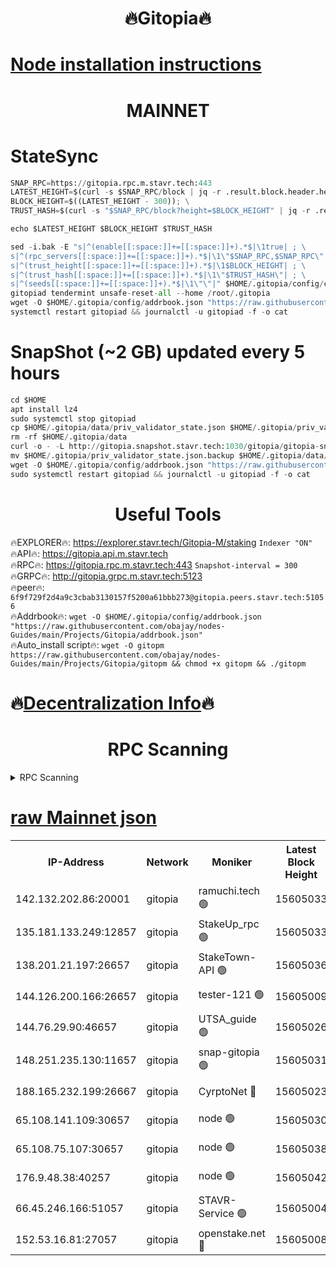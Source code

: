 <h1 align="center"> 🔥Gitopia🔥</h1>

[Node installation instructions](https://github.com/obajay/nodes-Guides/tree/main/Projects/Gitopia)
=

<h1 align="center"> MAINNET</h1>

# StateSync
```python
SNAP_RPC=https://gitopia.rpc.m.stavr.tech:443
LATEST_HEIGHT=$(curl -s $SNAP_RPC/block | jq -r .result.block.header.height); \
BLOCK_HEIGHT=$((LATEST_HEIGHT - 300)); \
TRUST_HASH=$(curl -s "$SNAP_RPC/block?height=$BLOCK_HEIGHT" | jq -r .result.block_id.hash)

echo $LATEST_HEIGHT $BLOCK_HEIGHT $TRUST_HASH

sed -i.bak -E "s|^(enable[[:space:]]+=[[:space:]]+).*$|\1true| ; \
s|^(rpc_servers[[:space:]]+=[[:space:]]+).*$|\1\"$SNAP_RPC,$SNAP_RPC\"| ; \
s|^(trust_height[[:space:]]+=[[:space:]]+).*$|\1$BLOCK_HEIGHT| ; \
s|^(trust_hash[[:space:]]+=[[:space:]]+).*$|\1\"$TRUST_HASH\"| ; \
s|^(seeds[[:space:]]+=[[:space:]]+).*$|\1\"\"|" $HOME/.gitopia/config/config.toml
gitopiad tendermint unsafe-reset-all --home /root/.gitopia
wget -O $HOME/.gitopia/config/addrbook.json "https://raw.githubusercontent.com/obajay/nodes-Guides/main/Projects/Gitopia/addrbook.json"
systemctl restart gitopiad && journalctl -u gitopiad -f -o cat
```
# SnapShot (~2 GB) updated every 5 hours
```python
cd $HOME
apt install lz4
sudo systemctl stop gitopiad
cp $HOME/.gitopia/data/priv_validator_state.json $HOME/.gitopia/priv_validator_state.json.backup
rm -rf $HOME/.gitopia/data
curl -o - -L http://gitopia.snapshot.stavr.tech:1030/gitopia/gitopia-snap.tar.lz4 | lz4 -c -d - | tar -x -C $HOME/.gitopia --strip-components 2
mv $HOME/.gitopia/priv_validator_state.json.backup $HOME/.gitopia/data/priv_validator_state.json
wget -O $HOME/.gitopia/config/addrbook.json "https://raw.githubusercontent.com/obajay/nodes-Guides/main/Projects/Gitopia/addrbook.json"
sudo systemctl restart gitopiad && journalctl -u gitopiad -f -o cat
```
 <h1 align="center"> Useful Tools</h1>

🔥EXPLORER🔥:      https://explorer.stavr.tech/Gitopia-M/staking  `Indexer "ON"` \
🔥API🔥: 			 		 https://gitopia.api.m.stavr.tech \
🔥RPC🔥:           https://gitopia.rpc.m.stavr.tech:443              `Snapshot-interval = 300` \
🔥GRPC🔥:          http://gitopia.grpc.m.stavr.tech:5123 \
🔥peer🔥:					 `6f9f729f2d4a9c3cbab3130157f5200a61bbb273@gitopia.peers.stavr.tech:51056` \
🔥Addrbook🔥:    ```wget -O $HOME/.gitopia/config/addrbook.json "https://raw.githubusercontent.com/obajay/nodes-Guides/main/Projects/Gitopia/addrbook.json"``` \
🔥Auto_install script🔥: ```wget -O gitopm https://raw.githubusercontent.com/obajay/nodes-Guides/main/Projects/Gitopia/gitopm && chmod +x gitopm && ./gitopm```

🔥[Decentralization Info](https://github.com/obajay/StateSync-snapshots/tree/main/Projects/Gitopia/Decentralization)🔥
=

<h1 align="center"> RPC Scanning</h1>

<details>
<summary>RPC Scanning</summary>

<h2 align="center"> We scan nodes in real time every 4 hours. And we provide the final result of RPC endpoints.
We cannot influence the operation of these nodes in any way. </h2>


```python
If Voting Power is higher than 0 --> then the Node is a validator of the network and may be subject to attack and be a potential threat to the chain.
```
```python
We marked such validators with a red symbol
```

</details>

[raw Mainnet json](https://rpc-check.gitopm.stavr.tech/gitopm/rpc-gitopm-result.json)
=

<table><tr><th>IP-Address</th><th>Network</th><th>Moniker</th><th>Latest Block Height</th><th>Earliest Block Height</th><th>Catching Up</th><th>Tx Index</th><th>Voting Power</th><th>Scan Time</th></tr><tr><td>142.132.202.86:20001</td><td>gitopia</td><td>ramuchi.tech 🟢</td><td>15605033</td><td>6548337</td><td>False</td><td>on</td><td>0</td><td>2024-03-20T00:14:51.646564348UTC</td></tr><tr><td>135.181.133.249:12857</td><td>gitopia</td><td>StakeUp_rpc 🟢</td><td>15605033</td><td>8010001</td><td>False</td><td>on</td><td>0</td><td>2024-03-20T00:14:51.933052152UTC</td></tr><tr><td>138.201.21.197:26657</td><td>gitopia</td><td>StakeTown-API 🟢</td><td>15605036</td><td>12733501</td><td>False</td><td>on</td><td>0</td><td>2024-03-20T00:14:56.310184850UTC</td></tr><tr><td>144.126.200.166:26657</td><td>gitopia</td><td>tester-121 🟢</td><td>15605009</td><td>12832814</td><td>False</td><td>off</td><td>0</td><td>2024-03-20T00:14:13.156060108UTC</td></tr><tr><td>144.76.29.90:46657</td><td>gitopia</td><td>UTSA_guide 🟢</td><td>15605026</td><td>13035301</td><td>False</td><td>on</td><td>0</td><td>2024-03-20T00:14:40.654588427UTC</td></tr><tr><td>148.251.235.130:11657</td><td>gitopia</td><td>snap-gitopia 🟢</td><td>15605031</td><td>14941501</td><td>False</td><td>on</td><td>0</td><td>2024-03-20T00:14:49.387417877UTC</td></tr><tr><td>188.165.232.199:26667</td><td>gitopia</td><td>CyrptoNet 🔴</td><td>15605023</td><td>15044042</td><td>False</td><td>off</td><td>18672</td><td>2024-03-20T00:14:36.367179614UTC</td></tr><tr><td>65.108.141.109:30657</td><td>gitopia</td><td>node 🟢</td><td>15605030</td><td>15095965</td><td>False</td><td>on</td><td>0</td><td>2024-03-20T00:14:47.130952828UTC</td></tr><tr><td>65.108.75.107:30657</td><td>gitopia</td><td>node 🟢</td><td>15605038</td><td>15146660</td><td>False</td><td>on</td><td>0</td><td>2024-03-20T00:15:00.688812126UTC</td></tr><tr><td>176.9.48.38:40257</td><td>gitopia</td><td>node 🟢</td><td>15605042</td><td>15437001</td><td>False</td><td>on</td><td>0</td><td>2024-03-20T00:15:07.054751780UTC</td></tr><tr><td>66.45.246.166:51057</td><td>gitopia</td><td>STAVR-Service 🟢</td><td>15605004</td><td>15598501</td><td>False</td><td>on</td><td>0</td><td>2024-03-20T00:14:29.988609969UTC</td></tr><tr><td>152.53.16.81:27057</td><td>gitopia</td><td>openstake.net 🔴</td><td>15605008</td><td>15603701</td><td>False</td><td>off</td><td>61045</td><td>2024-03-20T00:14:10.812006551UTC</td></tr></table>
